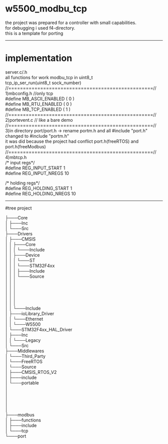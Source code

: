 # w5500_modbu_tcp 
 the project was prepared for a controller with small capabilities.  
 for debugging i used f4-directory.  
 this is a template for porting  
____

# implementation 	

server.c/.h  
all functions for work modbu_tcp in uint8_t   
tcp_ip_ser_run(uint8_t sock_number)  
//==================================================//  
1)mbconfig.h //only tcp  
#define MB_ASCII_ENABLED                        (  0 )  
#define MB_RTU_ENABLED                          (  0 )  
#define MB_TCP_ENABLED                          (  1 )  
//==================================================//  
2)portevent.c // like a bare demo  
//==================================================//  
3)in directory port/port.h -> rename portm.h and all #include "port.h" changed to #include "portm.h"  
it was did because the project had conflict port.h(freeRTOS) and port.h(freeModbus)  
//==================================================//  
4)mbtcp.h  
/* input regs*/  
#define REG_INPUT_START 1  
#define REG_INPUT_NREGS 10  

/* holding regs*/  
#define  REG_HOLDING_START 1  
#define  REG_HOLDING_NREGS 10   
____

#tree project

├───Core  
│   ├───Inc  
│   └───Src  
├───Drivers  
│   ├───CMSIS  
│   │   ├───Core  
│   │   │   └───Include  
│   │   ├───Device  
│   │   │   └───ST  
│   │   │       └───STM32F4xx  
│   │   │           ├───Include  
│   │   │           └───Source  
│   │   │                
│   │   │                     
│   │   │                      
│   │   │                  
│   │   │                         
│   │   └───Include  
│   ├───ioLibrary_Driver  
│   │   └───Ethernet  
│   │       └───W5500  
│   └───STM32F4xx_HAL_Driver  
│       ├───Inc  
│       │   └───Legacy  
│       └───Src  
├───Middlewares  
│   └───Third_Party  
│       └───FreeRTOS  
│           └───Source  
│               ├───CMSIS_RTOS_V2  
│               ├───include  
│               └───portable  
│  
│                     
│                    
│                     
│                     
├───modbus  
│   ├───functions  
│   ├───include  
│   └───tcp  
└───port  